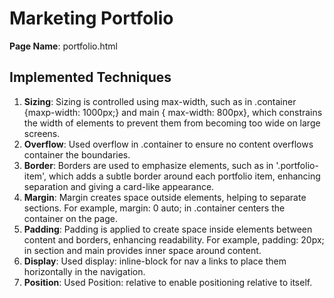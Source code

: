 # Marketing Portfolio

**Page Name**: portfolio.html

## Implemented Techniques

1. **Sizing**: Sizing is controlled using max-width, such as in .container {maxp-width: 1000px;} and main { max-width: 800px}, which constrains the width of elements to prevent them from becoming too wide on large screens.
2. **Overflow**: Used overflow in .container to ensure no content overflows container the boundaries.
3. **Border**: Borders are used to emphasize elements, such as in '.portfolio-item', which adds a subtle border around each portfolio item, enhancing separation and giving a card-like appearance.
4. **Margin**: Margin creates space outside elements, helping to separate sections. For example, margin: 0 auto; in .container centers the container on the page. 
5. **Padding**: Padding is applied to create space inside elements between content and borders, enhancing readability. For example, padding: 20px; in section and main provides inner space around content.
6. **Display**: Used display: inline-block for nav a links to place them horizontally in the navigation. 
7. **Position**: Used Position: relative to enable positioning relative to itself. 
